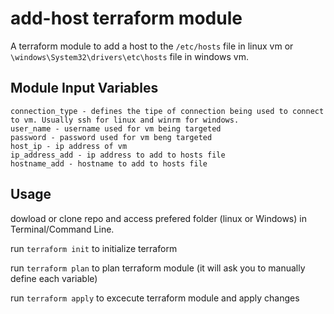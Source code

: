 # add-host terraform module

A terraform module to add a host to the `/etc/hosts` file in linux vm or `\windows\System32\drivers\etc\hosts` file in windows vm.

## Module Input Variables

    connection_type - defines the tipe of connection being used to connect to vm. Usually ssh for linux and winrm for windows. 
    user_name - username used for vm being targeted
    password - password used for vm beng targeted
    host_ip - ip address of vm
    ip_address_add - ip address to add to hosts file
    hostname_add - hostname to add to hosts file
    

## Usage

dowload or clone repo and access prefered folder (linux or Windows) in Terminal/Command Line.

run `terraform init` to initialize terraform

run `terraform plan` to plan terraform module (it will ask you to manually define each variable)

run `terraform apply` to excecute terraform module and apply changes

